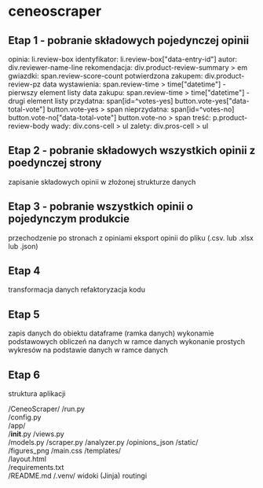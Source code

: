 # ceneoscraper
## Etap 1 - pobranie składowych pojedynczej opinii
opinia: li.review-box
identyfikator: li.review-box["data-entry-id"]
autor: div.reviewer-name-line
rekomendacja: div.product-review-summary > em
gwiazdki: span.review-score-count
potwierdzona zakupem: div.product-review-pz
data wystawienia: span.review-time > time["datetime"] - pierwszy element listy
data zakupu: span.review-time > time["datetime"] - drugi element listy
przydatna: span[id=^votes-yes] button.vote-yes["data-total-vote"] button.vote-yes > span
nieprzydatna: span[id=^votes-no] button.vote-no["data-total-vote"] button.vote-no > span
treść: p.product-review-body
wady: div.cons-cell > ul
zalety: div.pros-cell > ul
## Etap 2 - pobranie składowych wszystkich opinii z poedynczej strony
zapisanie składowych opinii w złożonej strukturze danych
## Etap 3 - pobranie wszystkich opinii o pojedynczym produkcie
przechodzenie po stronach z opiniami
eksport opinii do pliku (.csv. lub .xlsx lub .json)
## Etap 4
transformacja danych
refaktoryzacja kodu
## Etap 5
zapis danych do obiektu dataframe (ramka danych)
wykonamie podstawowych obliczeń na danych w ramce danych
wykonanie prostych wykresów na podstawie danych w ramce danych
## Etap 6
struktura aplikacji

/CeneoScraper/
   /run.py  
   /config.py  
   /app/  
       /__init__.py
       /views.py  
       /models.py 
       /scraper.py
       /analyzer.py 
       /opinions_json
       /static/  
           /figures_png
           /main.css
       /templates/  
           /layout.html  
   /requirements.txt  
   /README.md
   /.venv/
widoki (Jinja)
routingi
